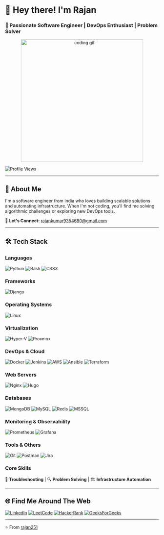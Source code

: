 # 👋 Hey there! I'm Rajan

### 🚀 Passionate Software Engineer | DevOps Enthusiast | Problem Solver

<div align="center">
  <img src="https://media2.giphy.com/media/v1.Y2lkPTc5MGI3NjExMDlmejBpeXRwajRmcTYya2QzaDR3dGhobXc2ODZqZzRxaTZuZDNhbSZlcD12MV9pbnRlcm5hbF9naWZfYnlfaWQmY3Q9Zw/Qek0hd3NUGJPEBvvzK/giphy.gif" width="400" alt="coding gif"/>
</div>

![Profile Views](https://komarev.com/ghpvc/?username=rajan251&label=Profile%20views&color=0e75b6&style=flat)

---

## 💫 About Me

I'm a software engineer from India who loves building scalable solutions and automating infrastructure. When I'm not coding, you'll find me solving algorithmic challenges or exploring new DevOps tools.

📧 **Let's Connect:** rajankumar9354680@gmail.com

---

## 🛠️ Tech Stack

### Languages
![Python](https://img.shields.io/badge/Python-3776AB?style=for-the-badge&logo=python&logoColor=white)
![Bash](https://img.shields.io/badge/Bash-4EAA25?style=for-the-badge&logo=gnu-bash&logoColor=white)
![CSS3](https://img.shields.io/badge/CSS3-1572B6?style=for-the-badge&logo=css3&logoColor=white)

### Frameworks
![Django](https://img.shields.io/badge/Django-092E20?style=for-the-badge&logo=django&logoColor=white)

### Operating Systems
![Linux](https://img.shields.io/badge/Linux-FCC624?style=for-the-badge&logo=linux&logoColor=black)

### Virtualization
![Hyper-V](https://img.shields.io/badge/Hyper--V-0078D4?style=for-the-badge&logo=microsoft&logoColor=white)
![Proxmox](https://img.shields.io/badge/Proxmox-E57000?style=for-the-badge&logo=proxmox&logoColor=white)

### DevOps & Cloud
![Docker](https://img.shields.io/badge/Docker-2496ED?style=for-the-badge&logo=docker&logoColor=white)
![Jenkins](https://img.shields.io/badge/Jenkins-D24939?style=for-the-badge&logo=jenkins&logoColor=white)
![AWS](https://img.shields.io/badge/AWS-232F3E?style=for-the-badge&logo=amazon-aws&logoColor=white)
![Ansible](https://img.shields.io/badge/Ansible-EE0000?style=for-the-badge&logo=ansible&logoColor=white)
![Terraform](https://img.shields.io/badge/Terraform-7B42BC?style=for-the-badge&logo=terraform&logoColor=white)

### Web Servers
![Nginx](https://img.shields.io/badge/Nginx-009639?style=for-the-badge&logo=nginx&logoColor=white)
![Hugo](https://img.shields.io/badge/Hugo-FF4088?style=for-the-badge&logo=hugo&logoColor=white)

### Databases
![MongoDB](https://img.shields.io/badge/MongoDB-47A248?style=for-the-badge&logo=mongodb&logoColor=white)
![MySQL](https://img.shields.io/badge/MySQL-4479A1?style=for-the-badge&logo=mysql&logoColor=white)
![Redis](https://img.shields.io/badge/Redis-DC382D?style=for-the-badge&logo=redis&logoColor=white)
![MSSQL](https://img.shields.io/badge/MS_SQL_Server-CC2927?style=for-the-badge&logo=microsoft-sql-server&logoColor=white)

### Monitoring & Observability
![Prometheus](https://img.shields.io/badge/Prometheus-E6522C?style=for-the-badge&logo=prometheus&logoColor=white)
![Grafana](https://img.shields.io/badge/Grafana-F46800?style=for-the-badge&logo=grafana&logoColor=white)

### Tools & Others
![Git](https://img.shields.io/badge/Git-F05032?style=for-the-badge&logo=git&logoColor=white)
![Postman](https://img.shields.io/badge/Postman-FF6C37?style=for-the-badge&logo=postman&logoColor=white)
![Jira](https://img.shields.io/badge/Jira-0052CC?style=for-the-badge&logo=jira&logoColor=white)

### Core Skills
🔧 **Troubleshooting** | 🔍 **Problem Solving** | 🏗️ **Infrastructure Automation**

---

## 🌐 Find Me Around The Web

[![LinkedIn](https://img.shields.io/badge/LinkedIn-0A66C2?style=for-the-badge&logo=linkedin&logoColor=white)](https://www.linkedin.com/in/rajankumar25/)
[![LeetCode](https://img.shields.io/badge/LeetCode-FFA116?style=for-the-badge&logo=leetcode&logoColor=black)](https://leetcode.com/rajemishra/)
[![HackerRank](https://img.shields.io/badge/HackerRank-00EA64?style=for-the-badge&logo=hackerrank&logoColor=black)](https://www.hackerrank.com/profile/rajemishra77)
[![GeeksForGeeks](https://img.shields.io/badge/GeeksForGeeks-2F8D46?style=for-the-badge&logo=geeksforgeeks&logoColor=white)](https://auth.geeksforgeeks.org/user/rajankumar151)

---

⭐️ From [rajan251](https://github.com/rajan251)
